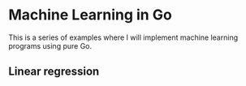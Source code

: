 # Machine Learning in Go

This is a series of examples where I will implement machine
learning programs using pure Go.

## Linear regression

